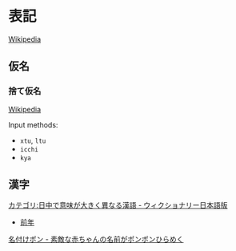 # 表記
[Wikipedia](https://ja.wikipedia.org/wiki/%E6%97%A5%E6%9C%AC%E8%AA%9E%E3%81%AE%E8%A1%A8%E8%A8%98%E4%BD%93%E7%B3%BB)

## 仮名
### 捨て仮名
[Wikipedia](https://ja.wikipedia.org/wiki/%E6%8D%A8%E3%81%A6%E4%BB%AE%E5%90%8D)

Input methods:
- `xtu`, `ltu`
- `icchi`
- `kya`

## 漢字
[カテゴリ:日中で意味が大きく異なる漢語 - ウィクショナリー日本語版](https://ja.wiktionary.org/wiki/%E3%82%AB%E3%83%86%E3%82%B4%E3%83%AA:%E6%97%A5%E4%B8%AD%E3%81%A7%E6%84%8F%E5%91%B3%E3%81%8C%E5%A4%A7%E3%81%8D%E3%81%8F%E7%95%B0%E3%81%AA%E3%82%8B%E6%BC%A2%E8%AA%9E)
- [前年](https://ja.wiktionary.org/wiki/%E5%89%8D%E5%B9%B4)

[名付けポン - 素敵な赤ちゃんの名前がポンポンひらめく](https://pon-navi.net/nazuke/)